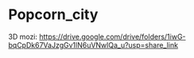 # Popcorn_city

3D mozi:  https://drive.google.com/drive/folders/1iwG-bqCpDk67VaJzgGv1lN6uVNwlQa_u?usp=share_link
